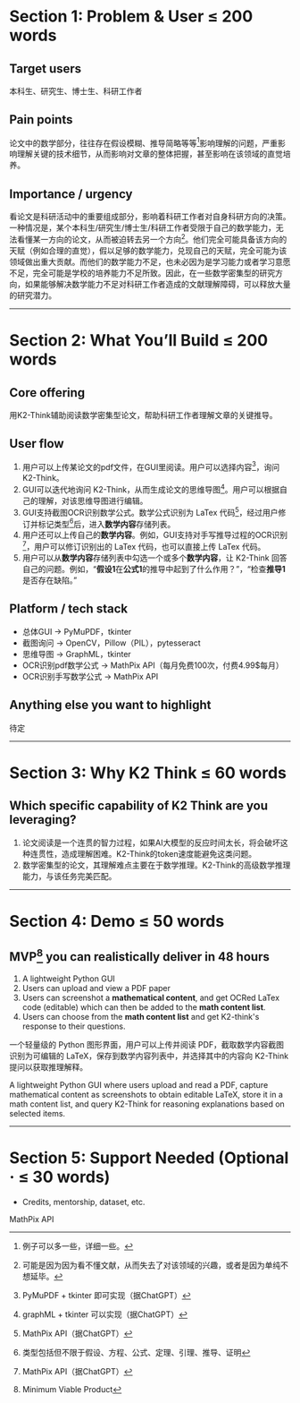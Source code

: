 # Section 1: Problem & User ≤ 200 words
## Target users
  
  本科生、研究生、博士生、科研工作者
  
## Pain points
  
  论文中的数学部分，往往存在假设模糊、推导简略等等[^2]影响理解的问题，严重影响理解关键的技术细节，从而影响对文章的整体把握，甚至影响在该领域的直觉培养。

  [^2]: 例子可以多一些，详细一些。

## Importance / urgency
  
  看论文是科研活动中的重要组成部分，影响着科研工作者对自身科研方向的决策。一种情况是，某个本科生/研究生/博士生/科研工作者受限于自己的数学能力，无法看懂某一方向的论文，从而被迫转去另一个方向[^1]。他们完全可能具备该方向的天赋（例如合理的直觉），假以足够的数学能力，兑现自己的天赋，完全可能为该领域做出重大贡献。而他们的数学能力不足，也未必因为是学习能力或者学习意愿不足，完全可能是学校的培养能力不足所致。因此，在一些数学密集型的研究方向，如果能够解决数学能力不足对科研工作者造成的文献理解障碍，可以释放大量的研究潜力。

  [^1]: 可能是因为因为看不懂文献，从而失去了对该领域的兴趣，或者是因为单纯不想延毕。


 	

---

# Section 2: What You’ll Build ≤ 200 words
## Core offering

  用K2-Think辅助阅读数学密集型论文，帮助科研工作者理解文章的关键推导。
  
## User flow

  1. 用户可以上传某论文的pdf文件，在GUI里阅读。用户可以选择内容[^3.5]，询问K2-Think。
  2. GUI可以迭代地询问 K2-Think，从而生成论文的思维导图[^7]。用户可以根据自己的理解，对该思维导图进行编辑。
  3. GUI支持截图OCR识别数学公式。数学公式识别为 LaTex 代码[^4]，经过用户修订并标记类型[^3]后，进入**数学内容**存储列表。
  4. 用户还可以上传自己的**数学内容**。例如，GUI支持对手写推导过程的OCR识别[^6]，用户可以修订识别出的 LaTex 代码，也可以直接上传 LaTex 代码。
  5. 用户可以从**数学内容**存储列表中勾选一个或多个**数学内容**，让 K2-Think 回答自己的问题。例如，“**假设1**在**公式1**的推导中起到了什么作用？”，“检查**推导1**是否存在缺陷。”

  [^3]: 类型包括但不限于假设、方程、公式、定理、引理、推导、证明
  [^3.5]: PyMuPDF + tkinter 即可实现（据ChatGPT）
  [^4]: MathPix API（据ChatGPT）
  [^6]: MathPix API（据ChatGPT）
  [^7]: graphML + tkinter 可以实现（据ChatGPT）
  
## Platform / tech stack
  - 总体GUI -> PyMuPDF，tkinter
  - 截图询问 -> OpenCV，Pillow（PIL），pytesseract
  - 思维导图 -> GraphML，tkinter
  - OCR识别pdf数学公式 -> MathPix API（每月免费100次，付费4.99$每月）
  - OCR识别手写数学公式 -> MathPix API

    
## Anything else you want to highlight

  待定

---

# Section 3: Why K2 Think ≤ 60 words
## Which specific capability of K2 Think are you leveraging?

  1. 论文阅读是一个连贯的智力过程，如果AI大模型的反应时间太长，将会破坏这种连贯性，造成理解困难。K2-Think的token速度能避免这类问题。
  2. 数学密集型的论文，其理解难点主要在于数学推理。K2-Think的高级数学推理能力，与该任务完美匹配。
     
---

# Section 4: Demo ≤ 50 words
## MVP[^mvp] you can realistically deliver in 48 hours

  [^mvp]: Minimum Viable Product

  1. A lightweight Python GUI
  2. Users can upload and view a PDF paper
  3. Users can screenshot a **mathematical content**, and get OCRed LaTex code (editable) which can then be added to the **math content list**.
  4. Users can choose from the **math content list** and get K2-think's response to their questions.

  一个轻量级的 Python 图形界面，用户可以上传并阅读 PDF，截取数学内容截图识别为可编辑的 LaTeX，保存到数学内容列表中，并选择其中的内容向 K2-Think 提问以获取推理解释。
  
  A lightweight Python GUI where users upload and read a PDF, capture mathematical content as screenshots to obtain editable LaTeX, store it in a math content list, and query K2-Think for reasoning explanations based on selected items.

---

# Section 5: Support Needed (Optional · ≤ 30 words)
-	Credits, mentorship, dataset, etc.

  MathPix API
